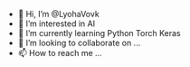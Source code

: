 - 👋 Hi, I’m @LyohaVovk
- 👀 I’m interested in AI
- 🌱 I’m currently learning Python Torch Keras
- 💞️ I’m looking to collaborate on ...
- 📫 How to reach me ...

<!---
LyohaVovk/LyohaVovk is a ✨ special ✨ repository because its `README.md` (this file) appears on your GitHub profile.
You can click the Preview link to take a look at your changes.
--->
